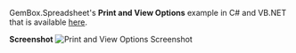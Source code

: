 GemBox.Spreadsheet's **Print and View Options** example in C# and VB.NET that is available [here](https://www.gemboxsoftware.com/spreadsheet/examples/excel-print-view-options/103).

**Screenshot**
![Print and View Options Screenshot](https://www.gemboxsoftware.com/Spreadsheet/Examples/Content/AdvancedFeatures/PrintandViewOptions/PrintViewOptions.png)